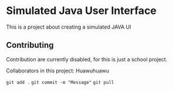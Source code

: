 # Simulated Java User Interface

This is a project about creating a simulated JAVA UI

## Contributing

Contribution are currently disabled, for this is just a school project.

Collaborators in this project: Huawuhuawu

`git add .`
`git commit -m "Message"`
`git pull`
